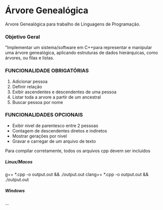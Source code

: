 # Árvore Genealógica
Arvore Genealógica para trabalho de Linguagens de Programação.


### Objetivo Geral
"Implementar um sistema/software em C++para representar e manipular uma árvore genealógica, aplicando estruturas de dados hierárquicas, como árvores, ou filas e listas. 

### FUNCIONALIDADE OBRIGATÓRIAS 
1. Adicionar pessoa 
2. Definir relação 
3. Exibir ascendentes e descendentes de uma pessoa 
4. Listar toda a arvore a partir de um ancestral 
5. Buscar pessoa por nome 

### FUNCIONALIDADES OPCIONAIS 
* Exibir nivel de parentesco entre 2 pessoas
* Contagem de descendentes diretos e indiretos 
* Mostrar gerações por nivel 
* Gravar e carregar de um arquivo de texto

Para compilar corretamente, todos os arquivos cpp devem ser incluidos

##### Linux/Macos
g++ *.cpp -o output.out && ./output.out
clang++ *.cpp -o output.out && ./output.out

##### Windows
...
